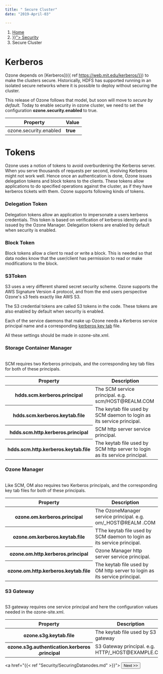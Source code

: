 ```yaml
---
title: " Secure Cluster"
date: "2019-April-03"

---
```

<!---
  Licensed to the Apache Software Foundation (ASF) under one or more
  contributor license agreements.  See the NOTICE file distributed with
  this work for additional information regarding copyright ownership.
  The ASF licenses this file to You under the Apache License, Version 2.0
  (the "License"); you may not use this file except in compliance with
  the License.  You may obtain a copy of the License at

      http://www.apache.org/licenses/LICENSE-2.0

  Unless required by applicable law or agreed to in writing, software
  distributed under the License is distributed on an "AS IS" BASIS,
  WITHOUT WARRANTIES OR CONDITIONS OF ANY KIND, either express or implied.
  See the License for the specific language governing permissions and
  limitations under the License.
-->

<nav aria-label="breadcrumb">
  <ol class="breadcrumb">
    <li class="breadcrumb-item"><a href="/">Home</a></li>
     <li class="breadcrumb-item"><a href="{{< ref "Security.md" >}}">
        Security</a>
    <li class="breadcrumb-item active" aria-current="page">Secure Cluster</li>
  </ol>
</nav>

# Kerberos #
Ozone depends on [Kerberos]({{ ref https://web.mit.edu/kerberos/}}) to make the
clusters secure. Historically, HDFS has supported running in an isolated
secure networks where it is possible to deploy without securing the cluster.

This release of Ozone follows that model, but soon will move to _secure by
default._  Today to enable security in ozone cluster, we need to set the
configuration **ozone.security.enabled** to true.

Property|Value
----------------------|---------
ozone.security.enabled| **true**

# Tokens #

Ozone uses a notion of tokens to avoid overburdening the Kerberos server.
When you serve thousands of requests per second, involving Kerberos might not
work well. Hence once an authentication is done, Ozone issues delegation
tokens and block tokens to the clients. These tokens allow applications to do
specified operations against the cluster, as if they have kerberos tickets
with them. Ozone supports following kinds of tokens.

### Delegation Token ###
Delegation tokens allow an application to impersonate a users kerberos
credentials. This token is based on verification of kerberos identity and is
issued by the Ozone Manager. Delegation tokens are enabled by default when
security is enabled.

### Block Token ###

Block tokens allow a client to read or write a block. This is needed so that
data nodes know that the user/client has permission to read or make
modifications to the block.

### S3Token ###

S3 uses a very different shared secret security scheme. Ozone supports the AWS Signature Version 4 protocol,
and from the end users perspective Ozone's s3 feels exactly like AWS S3.

The S3 credential tokens are called S3 tokens in the code. These tokens are
also enabled by default when security is enabled.


Each of the service daemons that make up Ozone needs a  Kerberos service
principal name and a corresponding [kerberos key tab]({{https://web.mit.edu/kerberos/krb5-latest/doc/basic/keytab_def.html}}) file.

All these settings should be made in ozone-site.xml.

<div class="card-group">
  <div class="card">
    <div class="card-body">
      <h3 class="card-title">Storage Container Manager</h3>
      <p class="card-text">
       <br>
        SCM requires two Kerberos principals, and the corresponding key tab files
        for both of these principals.
        <br>
        <table class="table table-dark">
          <thead>
            <tr>
              <th scope="col">Property</th>
              <th scope="col">Description</th>
            </tr>
          </thead>
          <tbody>
            <tr>
              <th scope="row">hdds.scm.kerberos.principal</th>
              <td>The SCM service principal. e.g. scm/HOST@REALM.COM</td>
            </tr>
            <tr>
              <th scope="row">hdds.scm.kerberos.keytab.file</th>
              <td>The keytab file used by SCM daemon to login as its service principal.</td>
            </tr>
            <tr>
              <th scope="row">hdds.scm.http.kerberos.principal</th>
              <td>SCM http server service principal.</td>
            </tr>
            <tr>
              <th scope="row">hdds.scm.http.kerberos.keytab.file</th>
              <td>The keytab file used by SCM http server to login as its service principal.</td>
            </tr>
          </tbody>
        </table>
    </div>
  </div>
  <div class="card">
    <div class="card-body">
      <h3 class="card-title">Ozone Manager</h3>
      <p class="card-text">
             <br>
              Like SCM, OM also requires two Kerberos principals, and the
              corresponding key tab files for both of these principals.
              <br>
       <table class="table table-dark">
                <thead>
                  <tr>
                    <th scope="col">Property</th>
                    <th scope="col">Description</th>
                  </tr>
                </thead>
                <tbody>
                  <tr>
                    <th scope="row">ozone.om.kerberos.principal </th>
                    <td>The OzoneManager service principal. e.g. om/_HOST@REALM
                    .COM</td>
                  </tr>
                  <tr>
                    <th scope="row">ozone.om.kerberos.keytab.file</th>
                    <td>TThe keytab file used by SCM daemon to login as its service principal.</td>
                  </tr>
                  <tr>
                    <th scope="row">ozone.om.http.kerberos.principal</th>
                    <td>Ozone Manager http server service principal.</td>
                  </tr>
                  <tr>
                    <th scope="row">  ozone.om.http.kerberos.keytab.file</th>
                    <td>The keytab file used by OM http server to login as its service principal.</td>
                  </tr>
                </tbody>
              </table>
      </div>
  </div>
  <div class="card">
    <div class="card-body">
      <h3 class="card-title">S3 Gateway</h3>
      <p class="card-text">
        <br>
        S3 gateway requires one service principal and here the configuration values
         needed in the ozone-site.xml.
        <br>
      <table class="table table-dark">
                      <thead>
                        <tr>
                          <th scope="col">Property</th>
                          <th scope="col">Description</th>
                        </tr>
                      </thead>
                                        <tr>
                                          <th scope="row">ozone.s3g.keytab.file</th>
                                          <td>The keytab file used by S3 gateway</td>
                                        </tr>
                                        <tr>
                                          <th scope="row">ozone.s3g.authentication.kerberos
                                                                                    .principal</th>
                                          <td>S3 Gateway principal. e.g. HTTP/_HOST@EXAMPLE.COM</td>
                                        </tr>
                                      </tbody>
                    </table>
      </div>
  </div>
</div>

<a href="{{< ref "Security/SecuringDatanodes.md" >}}"> <button type="button"
class="btn  btn-success btn-lg">Next >></button>
